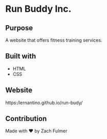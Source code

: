 # Run Buddy Inc.


## Purpose
A website that offers fitness training services.


## Built with
* HTML
* CSS

## Website
https:/lernantino.github.io/run-budy/


## Contribution
Made with ❤️ by Zach Fulmer
